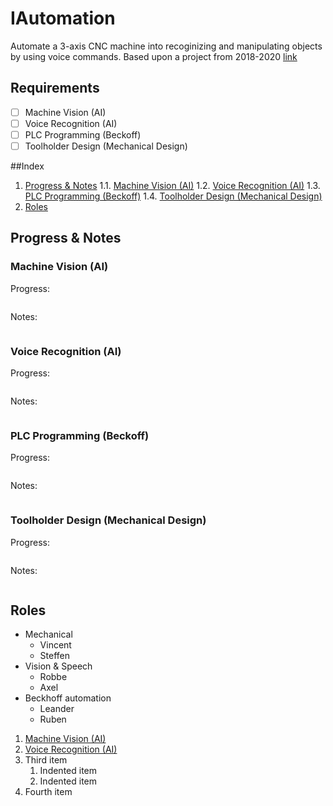 # IAutomation
Automate a 3-axis CNC machine into recoginizing and manipulating objects by using voice commands.
Based upon a project from 2018-2020 [link](https://hogeschoolpxl-my.sharepoint.com/:f:/g/personal/20003024_pxl_be/Eh_Gm1bqqJJFtWL-4Yo711cBKq86BFr4poktMXvdnd_gCQ?e=mmkN3A)

## Requirements
- [ ] Machine Vision (AI)
- [ ] Voice Recognition (AI)
- [ ] PLC Programming (Beckoff)
- [ ] Toolholder Design (Mechanical Design)

##Index
1. [Progress & Notes](#progress--notes)
    1.1. [Machine Vision (AI)](#machine-vision-ai)
    1.2. [Voice Recognition (AI)](#voice-recognition-ai)
    1.3. [PLC Programming (Beckoff)](#plc-programming-beckoff)
    1.4. [Toolholder Design (Mechanical Design)](#toolholder-design-mechanical-design)
2. [Roles](#roles)


## Progress & Notes
### Machine Vision (AI)
Progress:
```
```
Notes:
```
```
### Voice Recognition (AI)
Progress:
```
```
Notes:
```
```
### PLC Programming (Beckoff)
Progress:
```
```
Notes:
```
```
### Toolholder Design (Mechanical Design)
Progress:
```
```
Notes:
```
```

## Roles
- Mechanical
  - Vincent 
  - Steffen
- Vision & Speech
  - Robbe
  - Axel
- Beckhoff automation
  - Leander
  - Ruben

1. [Machine Vision (AI)](#machine-vision-ai)
2. [Voice Recognition (AI)](#voice-recognition-ai)
3. Third item
    1. Indented item
    2. Indented item
4. Fourth item 
